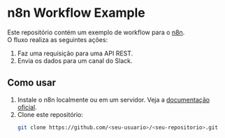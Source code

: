 # n8n Workflow Example

Este repositório contém um exemplo de workflow para o [n8n](https://n8n.io/).  
O fluxo realiza as seguintes ações:
1. Faz uma requisição para uma API REST.
2. Envia os dados para um canal do Slack.

## Como usar

1. Instale o n8n localmente ou em um servidor. Veja a [documentação oficial](https://docs.n8n.io/).
2. Clone este repositório:
   ```bash
   git clone https://github.com/<seu-usuario>/<seu-repositorio>.git
